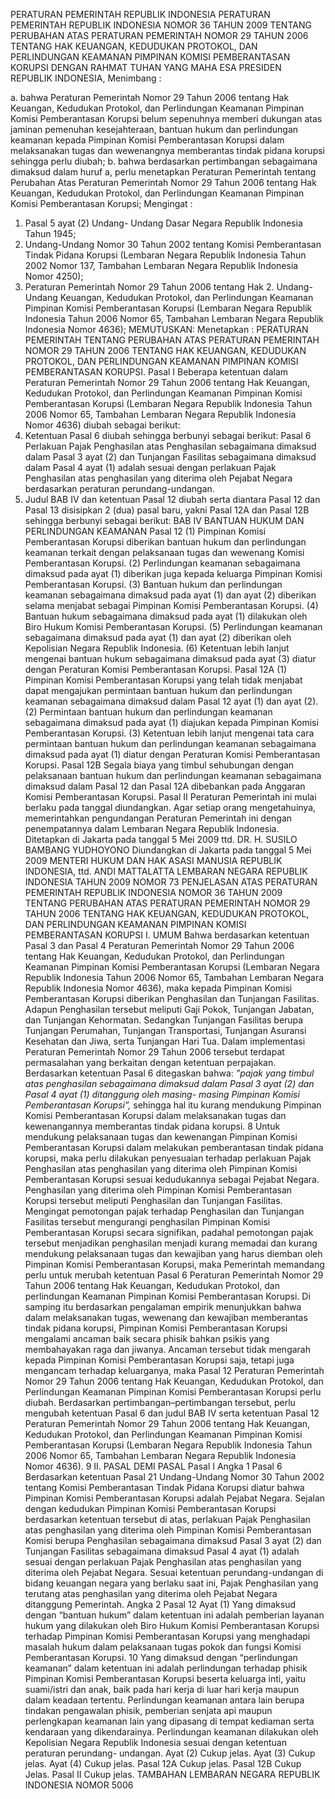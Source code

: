  PERATURAN PEMERINTAH REPUBLIK INDONESIA PERATURAN PEMERINTAH REPUBLIK INDONESIA NOMOR 36 TAHUN 2009 TENTANG PERUBAHAN ATAS PERATURAN PEMERINTAH NOMOR 29 TAHUN 2006 TENTANG HAK KEUANGAN, KEDUDUKAN PROTOKOL, DAN PERLINDUNGAN KEAMANAN PIMPINAN KOMISI PEMBERANTASAN KORUPSI
DENGAN RAHMAT TUHAN YANG MAHA ESA PRESIDEN REPUBLIK INDONESIA,
Menimbang :

a. bahwa Peraturan Pemerintah Nomor 29 Tahun 2006 tentang Hak Keuangan, Kedudukan Protokol, dan Perlindungan Keamanan Pimpinan Komisi Pemberantasan Korupsi belum sepenuhnya memberi dukungan atas jaminan pemenuhan kesejahteraan, bantuan hukum dan perlindungan keamanan kepada Pimpinan Komisi Pemberantasan Korupsi dalam melaksanakan tugas dan wewenangnya memberantas tindak pidana korupsi sehingga perlu diubah;
b. bahwa berdasarkan pertimbangan sebagaimana dimaksud dalam huruf a, perlu menetapkan Peraturan Pemerintah tentang Perubahan Atas Peraturan Pemerintah Nomor 29 Tahun 2006 tentang Hak Keuangan, Kedudukan Protokol, dan Perlindungan Keamanan Pimpinan Komisi Pemberantasan Korupsi;
Mengingat :

1. Pasal 5 ayat (2) Undang- Undang Dasar Negara Republik Indonesia Tahun 1945;
2. Undang-Undang Nomor 30 Tahun 2002 tentang Komisi Pemberantasan Tindak Pidana Korupsi (Lembaran Negara Republik Indonesia Tahun 2002 Nomor 137, Tambahan Lembaran Negara Republik Indonesia Nomor 4250);
3. Peraturan Pemerintah Nomor 29 Tahun 2006 tentang Hak 2. Undang-Undang Keuangan, Kedudukan Protokol, dan Perlindungan Keamanan Pimpinan Komisi Pemberantasan Korupsi (Lembaran Negara Republik Indonesia Tahun 2006 Nomor 65, Tambahan Lembaran Negara Republik Indonesia Nomor 4636);
MEMUTUSKAN:
 Menetapkan : PERATURAN PEMERINTAH TENTANG PERUBAHAN ATAS PERATURAN PEMERINTAH NOMOR 29 TAHUN 2006 TENTANG HAK KEUANGAN, KEDUDUKAN PROTOKOL, DAN PERLINDUNGAN KEAMANAN PIMPINAN KOMISI PEMBERANTASAN KORUPSI.
Pasal I
Beberapa ketentuan dalam Peraturan Pemerintah Nomor 29 Tahun 2006 tentang Hak Keuangan, Kedudukan Protokol, dan Perlindungan Keamanan Pimpinan Komisi Pemberantasan Korupsi (Lembaran Negara Republik Indonesia Tahun 2006 Nomor 65, Tambahan Lembaran Negara Republik Indonesia Nomor 4636) diubah sebagai berikut:
1. Ketentuan Pasal 6 diubah sehingga berbunyi sebagai berikut:
Pasal 6
Perlakuan Pajak Penghasilan atas Penghasilan sebagaimana dimaksud dalam Pasal 3 ayat (2) dan Tunjangan Fasilitas sebagaimana dimaksud dalam Pasal 4 ayat (1) adalah sesuai dengan perlakuan Pajak Penghasilan atas penghasilan yang diterima oleh Pejabat Negara berdasarkan peraturan perundang-undangan.
2. Judul BAB IV dan ketentuan Pasal 12 diubah serta diantara Pasal 12 dan Pasal 13 disisipkan 2 (dua) pasal baru, yakni Pasal 12A dan Pasal 12B sehingga berbunyi sebagai berikut:
BAB IV BANTUAN HUKUM DAN PERLINDUNGAN KEAMANAN
Pasal 12
(1) Pimpinan Komisi Pemberantasan Korupsi diberikan bantuan hukum dan perlindungan keamanan terkait dengan pelaksanaan tugas dan wewenang Komisi Pemberantasan Korupsi.
(2) Perlindungan keamanan sebagaimana dimaksud pada ayat (1) diberikan juga kepada keluarga Pimpinan Komisi Pemberantasan Korupsi.
(3) Bantuan hukum dan perlindungan keamanan sebagaimana dimaksud pada ayat (1) dan ayat (2) diberikan selama menjabat sebagai Pimpinan Komisi Pemberantasan Korupsi.
(4) Bantuan hukum sebagaimana dimaksud pada ayat (1) dilakukan oleh Biro Hukum Komisi Pemberantasan Korupsi.
(5) Perlindungan keamanan sebagaimana dimaksud pada ayat (1) dan ayat (2) diberikan oleh Kepolisian Negara Republik Indonesia.
(6) Ketentuan lebih lanjut mengenai bantuan hukum sebagaimana dimaksud pada ayat (3) diatur dengan Peraturan Komisi Pemberantasan Korupsi.
Pasal 12A
(1) Pimpinan Komisi Pemberantasan Korupsi yang telah tidak menjabat dapat mengajukan permintaan bantuan hukum dan perlindungan keamanan sebagaimana dimaksud dalam Pasal 12 ayat (1) dan ayat (2).
(2) Permintaan bantuan hukum dan perlindungan keamanan sebagaimana dimaksud pada ayat (1) diajukan kepada Pimpinan Komisi Pemberantasan Korupsi.
(3) Ketentuan lebih lanjut mengenai tata cara permintaan bantuan hukum dan perlindungan keamanan sebagaimana dimaksud pada ayat (1) diatur dengan Peraturan Komisi Pemberantasan Korupsi.
Pasal 12B
Segala biaya yang timbul sehubungan dengan pelaksanaan bantuan hukum dan perlindungan keamanan sebagaimana dimaksud dalam Pasal 12 dan Pasal 12A dibebankan pada Anggaran Komisi Pemberantasan Korupsi.
Pasal II
Peraturan Pemerintah ini mulai berlaku pada tanggal diundangkan.
Agar setiap orang mengetahuinya, memerintahkan pengundangan Peraturan Pemerintah ini dengan penempatannya dalam Lembaran Negara Republik Indonesia. Ditetapkan di Jakarta pada tanggal 5 Mei 2009 ttd. DR. H. SUSILO BAMBANG YUDHOYONO Diundangkan di Jakarta pada tanggal 5 Mei 2009 MENTERI HUKUM DAN HAK ASASI MANUSIA REPUBLIK INDONESIA, ttd. ANDI MATTALATTA LEMBARAN NEGARA REPUBLIK INDONESIA TAHUN 2009 NOMOR 73 PENJELASAN ATAS PERATURAN PEMERINTAH REPUBLIK INDONESIA NOMOR 36 TAHUN 2009 TENTANG PERUBAHAN ATAS PERATURAN PEMERINTAH NOMOR 29 TAHUN 2006 TENTANG HAK KEUANGAN, KEDUDUKAN PROTOKOL, DAN PERLINDUNGAN KEAMANAN PIMPINAN KOMISI PEMBERANTASAN KORUPSI I. UMUM Bahwa berdasarkan ketentuan Pasal 3 dan Pasal 4 Peraturan Pemerintah Nomor 29 Tahun 2006 tentang Hak Keuangan, Kedudukan Protokol, dan Perlindungan Keamanan Pimpinan Komisi Pemberantasan Korupsi (Lembaran Negara Republik Indonesia Tahun 2006 Nomor 65, Tambahan Lembaran Negara Republik Indonesia Nomor 4636), maka kepada Pimpinan Komisi Pemberantasan Korupsi diberikan Penghasilan dan Tunjangan Fasilitas. Adapun Penghasilan tersebut meliputi Gaji Pokok, Tunjangan Jabatan, dan Tunjangan Kehormatan. Sedangkan Tunjangan Fasilitas berupa Tunjangan Perumahan, Tunjangan Transportasi, Tunjangan Asuransi Kesehatan dan Jiwa, serta Tunjangan Hari Tua. Dalam implementasi Peraturan Pemerintah Nomor 29 Tahun 2006 tersebut terdapat permasalahan yang berkaitan dengan ketentuan perpajakan. Berdasarkan ketentuan Pasal 6 ditegaskan bahwa: _”pajak yang timbul atas penghasilan sebagaimana dimaksud_ _dalam Pasal 3 ayat (2) dan Pasal 4 ayat (1) ditanggung oleh masing-_ _masing Pimpinan Komisi Pemberantasan Korupsi”,_ sehingga hal itu kurang mendukung Pimpinan Komisi Pemberantasan Korupsi dalam melaksanakan tugas dan kewenangannya memberantas tindak pidana korupsi. 8 Untuk mendukung pelaksanaan tugas dan kewenangan Pimpinan Komisi Pemberantasan Korupsi dalam melakukan pemberantasan tindak pidana korupsi, maka perlu dilakukan penyesuaian terhadap perlakuan Pajak Penghasilan atas penghasilan yang diterima oleh Pimpinan Komisi Pemberantasan Korupsi sesuai kedudukannya sebagai Pejabat Negara. Penghasilan yang diterima oleh Pimpinan Komisi Pemberantasan Korupsi tersebut meliputi Penghasilan dan Tunjangan Fasilitas. Mengingat pemotongan pajak terhadap Penghasilan dan Tunjangan Fasilitas tersebut mengurangi penghasilan Pimpinan Komisi Pemberantasan Korupsi secara signifikan, padahal pemotongan pajak tersebut menjadikan penghasilan menjadi kurang memadai dan kurang mendukung pelaksanaan tugas dan kewajiban yang harus diemban oleh Pimpinan Komisi Pemberantasan Korupsi, maka Pemerintah memandang perlu untuk merubah ketentuan Pasal 6 Peraturan Pemerintah Nomor 29 Tahun 2006 tentang Hak Keuangan, Kedudukan Protokol, dan perlindungan Keamanan Pimpinan Komisi Pemberantasan Korupsi. Di samping itu berdasarkan pengalaman empirik menunjukkan bahwa dalam melaksanakan tugas, wewenang dan kewajiban memberantas tindak pidana korupsi, Pimpinan Komisi Pemberantasan Korupsi mengalami ancaman baik secara phisik bahkan psikis yang membahayakan raga dan jiwanya. Ancaman tersebut tidak mengarah kepada Pimpinan Komisi Pemberantasan Korupsi saja, tetapi juga mengancam terhadap keluarganya, maka Pasal 12 Peraturan Pemerintah Nomor 29 Tahun 2006 tentang Hak Keuangan, Kedudukan Protokol, dan Perlindungan Keamanan Pimpinan Komisi Pemberantasan Korupsi perlu diubah. Berdasarkan pertimbangan–pertimbangan tersebut, perlu mengubah ketentuan Pasal 6 dan judul BAB IV serta ketentuan Pasal 12 Peraturan Pemerintah Nomor 29 Tahun 2006 tentang Hak Keuangan, Kedudukan Protokol, dan Perlindungan Keamanan Pimpinan Komisi Pemberantasan Korupsi (Lembaran Negara Republik Indonesia Tahun 2006 Nomor 65, Tambahan Lembaran Negara Republik Indonesia Nomor 4636). 9 II. PASAL DEMI PASAL
Pasal I
Angka 1
Pasal 6
Berdasarkan ketentuan Pasal 21 Undang-Undang Nomor 30 Tahun 2002 tentang Komisi Pemberantasan Tindak Pidana Korupsi diatur bahwa Pimpinan Komisi Pemberantasan Korupsi adalah Pejabat Negara. Sejalan dengan kedudukan Pimpinan Komisi Pemberantasan Korupsi berdasarkan ketentuan tersebut di atas, perlakuan Pajak Penghasilan atas penghasilan yang diterima oleh Pimpinan Komisi Pemberantasan Komisi berupa Penghasilan sebagaimana dimaksud Pasal 3 ayat (2) dan Tunjangan Fasilitas sebagaimana dimaksud Pasal 4 ayat (1) adalah sesuai dengan perlakuan Pajak Penghasilan atas penghasilan yang diterima oleh Pejabat Negara. Sesuai ketentuan perundang-undangan di bidang keuangan negara yang berlaku saat ini, Pajak Penghasilan yang terutang atas penghasilan yang diterima oleh Pejabat Negara ditanggung Pemerintah. Angka 2
Pasal 12
Ayat (1) Yang dimaksud dengan “bantuan hukum” dalam ketentuan ini adalah pemberian layanan hukum yang dilakukan oleh Biro Hukum Komisi Pemberantasan Korupsi terhadap Pimpinan Komisi Pemberantasan Korupsi yang menghadapi masalah hukum dalam pelaksanaan tugas pokok dan fungsi Komisi Pemberantasan Korupsi. 10 Yang dimaksud dengan “perlindungan keamanan” dalam ketentuan ini adalah perlindungan terhadap phisik Pimpinan Komisi Pemberantasan Korupsi beserta keluarga inti, yaitu suami/istri dan anak, baik pada hari kerja di luar hari kerja maupun dalam keadaan tertentu. Perlindungan keamanan antara lain berupa tindakan pengawalan phisik, pemberian senjata api maupun perlengkapan keamanan lain yang dipasang di tempat kediaman serta kendaraan yang dikendarainya. Perlindungan keamanan dilakukan oleh Kepolisian Negara Republik Indonesia sesuai dengan ketentuan peraturan perundang- undangan. Ayat (2) Cukup jelas. Ayat (3) Cukup jelas. Ayat (4) Cukup jelas.
Pasal 12A
Cukup jelas.
Pasal 12B
Cukup Jelas.
Pasal II
Cukup jelas. TAMBAHAN LEMBARAN NEGARA REPUBLIK INDONESIA NOMOR 5006